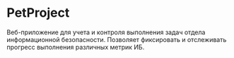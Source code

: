 # PetProject
Веб-приложение для учета и контроля выполнения задач отдела информационной безопасности. Позволяет фиксировать и отслеживать прогресс выполнения различных метрик ИБ.
